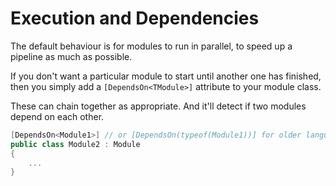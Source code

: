# Execution and Dependencies

The default behaviour is for modules to run in parallel, to speed up a pipeline as much as possible. 

If you don't want a particular module to start until another one has finished, then you simply add a `[DependsOn<TModule>]` attribute to your module class.

These can chain together as appropriate. And it'll detect if two modules depend on each other.

```csharp
[DependsOn<Module1>] // or [DependsOn(typeof(Module1))] for older language versions
public class Module2 : Module
{
    ...
}
```